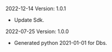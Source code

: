 2022-12-14 Version: 1.0.1
- Update Sdk.

2022-07-25 Version: 1.0.0
- Generated python 2021-01-01 for Dbs.

